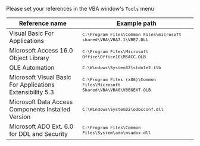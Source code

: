 Please set your references in the VBA window's `Tools` menu

Reference name | Example path
-------------- | ------------
Visual Basic For Applications | <sub>`C:\Program Files\Common Files\microsoft shared\VBA\VBA7.1\VBE7.DLL`</sub>
Microsoft Access 16.0 Object Library | <sub>`C:\Program Files\Microsoft Office\Office16\MSACC.OLB`</sub>
OLE Automation | <sub>`C:\Windows\System32\stdole2.tlb`</sub>
Microsoft Visual Basic For Applications Extensibility 5.3 | <sub>`C:\Program Files (x86)\Common Files\Microsoft Shared\VBA\VBA6\VBE6EXT.OLB`</sub>
Microsoft Data Access Components Installed Version | <sub>`C:\Windows\System32\odbcconf.dll`</sub>
Microsoft ADO Ext. 6.0 for DDL and Security | <sub>`C:\Program Files\Common Files\System\ado\msadox.dll`</sub>

